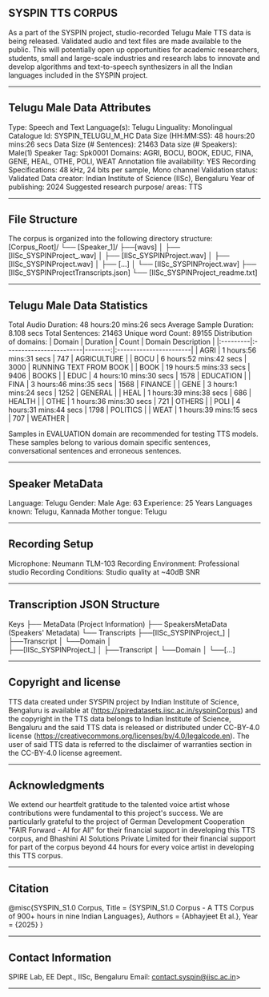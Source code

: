 ## SYSPIN TTS CORPUS

As a part of the SYSPIN project, studio-recorded Telugu Male TTS data is being released.
Validated audio and text files are made available to the public. This will potentially open up
opportunities for academic researchers, students, small and large-scale industries and research
labs to innovate and develop algorithms and text-to-speech synthesizers in all the Indian languages
included in the SYSPIN project.

---

## Telugu Male Data Attributes

Type: Speech and Text
Language(s): Telugu
Linguality: Monolingual
Catalogue Id: SYSPIN_TELUGU_M_HC
Data Size (HH:MM:SS): 48 hours:20 mins:26 secs
Data Size (# Sentences): 21463
Data size (# Speakers): Male(1)
Speaker Tag: Spk0001
Domains: AGRI, BOCU, BOOK, EDUC, FINA, GENE, HEAL, OTHE, POLI, WEAT
Annotation file availability: YES
Recording Specifications: 48 kHz, 24 bits per sample, Mono channel
Validation status: Validated
Data creator: Indian Institute of Science (IISc), Bengaluru
Year of publishing: 2024
Suggested research purpose/ areas: TTS

---

## File Structure

The corpus is organized into the following directory structure:
[Corpus_Root]/
└── [Speaker_1]/
      ├──[wavs]
      │    ├── [IISc_SYSPINProject_<languageTag><genderTag><domainTag><uniqueID>.wav]
      │    ├── [IISc_SYSPINProject<languageTag><genderTag><domainTag><uniqueID>.wav]
      │    ├── [IISc_SYSPINProject<languageTag><genderTag><domainTag><uniqueID>.wav]
      │    ├── [...]
      │    └── [IISc_SYSPINProject<languageTag><genderTag><domainTag><uniqueID>.wav]
      ├── [IISc_SYSPINProject<languageTag><genderTag><speakerTag><qualityCheckTag>Transcripts.json]
      └── [IISc_SYSPINProject<languageTag><genderTag><speakerTag><qualityCheckTag>_readme.txt]

---

## Telugu Male Data Statistics

Total Audio Duration:    48 hours:20 mins:26 secs
Average Sample Duration: 8.108 secs
Total Sentences:         21463
Unique word Count:       89155
Distribution of domains:
| Domain   | Duration                |   Count | Domain Description     |
|:---------|:------------------------|--------:|:-----------------------|
| AGRI     | 1 hours:56 mins:31 secs |    747  | AGRICULTURE            |
| BOCU     | 6 hours:52 mins:42 secs |    3000 | RUNNING TEXT FROM BOOK |
| BOOK     | 19 hours:5 mins:33 secs |    9406 | BOOKS                  |
| EDUC     | 4 hours:10 mins:30 secs |    1578 | EDUCATION              |
| FINA     | 3 hours:46 mins:35 secs |    1568 | FINANCE                |
| GENE     | 3 hours:1 mins:24 secs  |    1252 | GENERAL                |
| HEAL     | 1 hours:39 mins:38 secs |    686  | HEALTH                 |
| OTHE     | 1 hours:36 mins:30 secs |    721  | OTHERS                 |
| POLI     | 4 hours:31 mins:44 secs |    1798 | POLITICS               |
| WEAT     | 1 hours:39 mins:15 secs |    707  | WEATHER                |

Samples in EVALUATION domain are recommended for testing TTS models. These samples belong to
various domain specific sentences, conversational sentences and erroneous sentences.

---

## Speaker MetaData

Language: Telugu
Gender: Male
Age: 63
Experience: 25 Years
Languages known: Telugu, Kannada
Mother tongue: Telugu

---

## Recording Setup

Microphone: Neumann TLM-103
Recording Environment: Professional studio
Recording Conditions: Studio quality at ~40dB SNR

---

## Transcription JSON Structure

Keys
├── MetaData (Project Information)
├── SpeakersMetaData (Speakers' Metadata)
└── Transcripts
        ├──[IISc_SYSPINProject_<languageTag><genderTag><domainTag><uniqueID>]
        │ 			├──Transcript
        │ 			└──Domain
        │ 		
        ├──[IISc_SYSPINProject<languageTag><genderTag><domainTag>_<uniqueID>]
        │ 			├──Transcript
        │ 			└──Domain
        │
        └──[...]

---

## Copyright and license

TTS data created under SYSPIN project by Indian Institute of Science, Bengaluru is available
at (https://spiredatasets.iisc.ac.in/syspinCorpus) and the copyright in the TTS data belongs to
Indian Institute of Science, Bengaluru and the said TTS data is released or distributed under
CC-BY-4.0 license (https://creativecommons.org/licenses/by/4.0/legalcode.en). The user of
said TTS data is referred to the disclaimer of warranties section in the CC-BY-4.0 license
agreement.

---

## Acknowledgments

We extend our heartfelt gratitude to the talented voice artist whose contributions were
fundamental to this project's success.
We are particularly grateful to the project of German Development Cooperation "FAIR Forward - AI
for All" for their financial support in developing this TTS corpus, and Bhashini AI Solutions 
Private Limited for their financial support for part of the corpus beyond 44 hours for every 
voice artist in developing this TTS corpus.

---

## Citation

@misc{SYSPIN_S1.0 Corpus,
     	Title = {SYSPIN_S1.0 Corpus - A TTS Corpus of 900+ hours in nine Indian Languages},
     	Authors = {Abhayjeet Et al.},
     	Year = {2025}
}

---

## Contact Information

SPIRE Lab, EE Dept., IISc, Bengaluru
Email: contact.syspin@iisc.ac.in>

---
